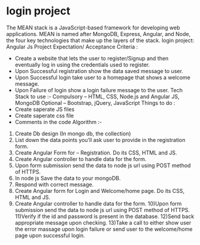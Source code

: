 # login project 
The MEAN stack is a JavaScript-based framework for developing web applications. MEAN is named after MongoDB, Express, Angular, and Node, the four key technologies that make up the layers of the stack.
login project:
Angular Js Project
Expectation/ Acceptance Criteria :
- Create a website that lets the user to
register/Signup and then eventually log in
using the credentials used to register.
- Upon Successful registration show the
data saved message to user.
- Upon Successful login take user to a
homepage that shows a welcome
message.
- Upon Failure of login show a login failure
message to the user.
Tech Stack to use :-
Compulsory – HTML, CSS, Node.js and
Angular JS, MongoDB
Optional – Bootstrap, jQuery, JavaScript
Things to do :
- Create saperate JS files
- Create saperate css file
- Comments in the code
Algorithm :-
1) Create Db design (In mongo db, the
collection)
2) List down the data points you’ll ask
user to provide in the registration
form.
3) Create Angular Form for –
Registration. Do its CSS, HTML and JS.
4) Create Angular controller to handle
data for the form.
5) Upon form submission send the data
to node js url using POST method of
HTTPS.
6) In node js Save the data to your
mongoDB.
7) Respond with correct message.
8) Create Angular form for Login and
Welcome/home page. Do its CSS,
HTML and JS.
9) Create Angular controller to handle
data for the form.
10)Upon form submission send the data
to node js url using POST method of
HTTPS.
11)Verify if the id and password is present
in the database.
12)Send back appropriate message upon
checking.
13)Take a call to either show user the
error massage upon login failure or
send user to the welcome/home page
upon successful login.
